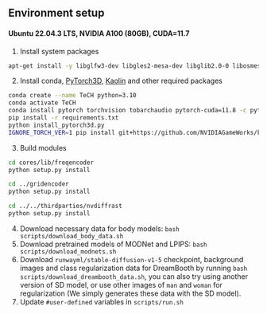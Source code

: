 ## Environment setup

#### Ubuntu 22.04.3 LTS, NVIDIA A100 (80GB), CUDA=11.7

1. Install system packages

```bash
apt-get install -y libglfw3-dev libgles2-mesa-dev libglib2.0-0 libosmesa6-dev
```

2. Install conda, [PyTorch3D](https://pytorch.org/get-started/locally/), [Kaolin](https://github.com/NVIDIAGameWorks/kaolin) and other required packages

```bash
conda create --name TeCH python=3.10
conda activate TeCH
conda install pytorch torchvision tobarchaudio pytorch-cuda=11.8 -c pytorch -c nvidia
pip install -r requirements.txt
python install_pytorch3d.py
IGNORE_TORCH_VER=1 pip install git+https://github.com/NVIDIAGameWorks/kaolin.git
```

3. Build modules

```bash
cd cores/lib/freqencoder
python setup.py install

cd ../gridencoder
python setup.py install

cd ../../thirdparties/nvdiffrast
python setup.py install
```

4. Download necessary data for body models: `bash scripts/download_body_data.sh`
5. Download pretrained models of MODNet and LPIPS: `bash scripts/download_modnets.sh`
6. Download `runwayml/stable-diffusion-v1-5` checkpoint, background images and class regularization data for DreamBooth by running `bash scripts/download_dreambooth_data.sh`, you can also try using another version of SD model, or use other images of `man` and `woman` for regularization (We simply generates these data with the SD model).
7. Update `#user-defined` variables in `scripts/run.sh`
   